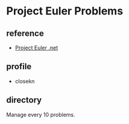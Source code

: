 # Project Euler Problems

## reference

- [Project Euler .net](https://projecteuler.net/about)

## profile

- closekn

## directory

Manage every 10 problems.
